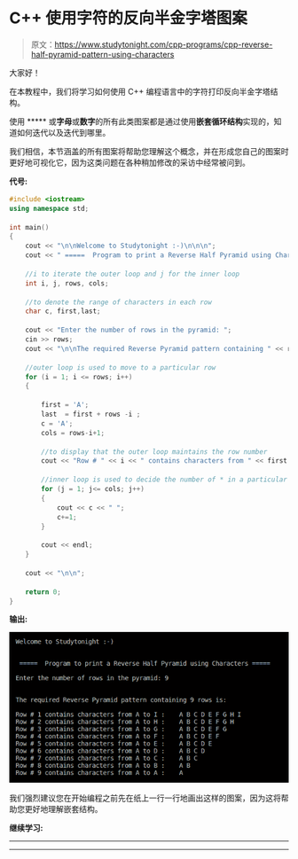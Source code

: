# C++ 使用字符的反向半金字塔图案

> 原文：<https://www.studytonight.com/cpp-programs/cpp-reverse-half-pyramid-pattern-using-characters>

大家好！

在本教程中，我们将学习如何使用 C++ 编程语言中的字符打印反向半金字塔结构。

使用 ***** 或**字母**或**数字**的所有此类图案都是通过使用**嵌套循环结构**实现的，知道如何迭代以及迭代到哪里。

我们相信，本节涵盖的所有图案将帮助您理解这个概念，并在形成您自己的图案时更好地可视化它，因为这类问题在各种稍加修改的采访中经常被问到。

**代号:**

```cpp
#include <iostream>
using namespace std;

int main()
{
    cout << "\n\nWelcome to Studytonight :-)\n\n\n";
    cout << " =====  Program to print a Reverse Half Pyramid using Characters ===== \n\n";

    //i to iterate the outer loop and j for the inner loop
    int i, j, rows, cols;

    //to denote the range of characters in each row
    char c, first,last; 

    cout << "Enter the number of rows in the pyramid: ";
    cin >> rows;
    cout << "\n\nThe required Reverse Pyramid pattern containing " << rows << " rows is:\n\n";

    //outer loop is used to move to a particular row
    for (i = 1; i <= rows; i++)
    {

        first = 'A';
        last  = first + rows -i ;
        c = 'A';
        cols = rows-i+1;

        //to display that the outer loop maintains the row number
        cout << "Row # " << i << " contains characters from " << first << " to " << last << " :    ";

        //inner loop is used to decide the number of * in a particular row
        for (j = 1; j<= cols; j++)
        {
            cout << c << " ";
            c+=1;
        }

        cout << endl;
    }

    cout << "\n\n";

    return 0;
}
```

**输出:**

![C++ reverse half pyramid using characters](img/f8d17cc1ca8768eb66e42f6872d9840d.png)

我们强烈建议您在开始编程之前先在纸上一行一行地画出这样的图案，因为这将帮助您更好地理解嵌套结构。

**继续学习:**

* * *

* * *